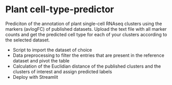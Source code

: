# Plant cell-type-predictor
Prediciton of the annotation of plant single-cell RNAseq clusters using the markers (avlogFC) of published datasets.
Upload the text file with all marker counts and get the predicted cell type for each of your clusters according to the selected dataset.

-	Script to import the dataset of choice
-	Data preprocessing to filter the entries that are present in the reference dataset and pivot the table
-	Calculation of the Euclidian distance of the published clusters and the clusters of interest and assign predicted labels
-	Deploy with Streamlit
